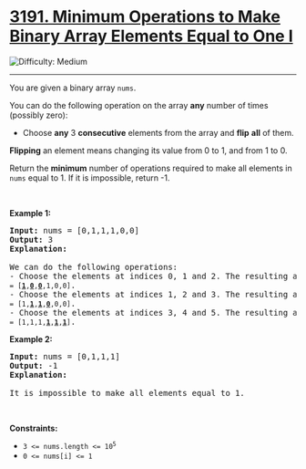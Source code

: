 <h1><a href="https://leetcode.com/problems/minimum-operations-to-make-binary-array-elements-equal-to-one-i?envType=daily-question&envId=2025-03-19">3191. Minimum Operations to Make Binary Array Elements Equal to One I</a></h1>

![Difficulty: Medium](https://img.shields.io/badge/Medium-fac31d)

---

<p>You are given a <span data-keyword="binary-array">binary array</span> <code>nums</code>.</p>

<p>You can do the following operation on the array <strong>any</strong> number of times (possibly zero):</p>

<ul>
	<li>Choose <strong>any</strong> 3 <strong>consecutive</strong> elements from the array and <strong>flip</strong> <strong>all</strong> of them.</li>
</ul>

<p><strong>Flipping</strong> an element means changing its value from 0 to 1, and from 1 to 0.</p>

<p>Return the <strong>minimum</strong> number of operations required to make all elements in <code>nums</code> equal to 1. If it is impossible, return -1.</p>

<p>&nbsp;</p>
<p><strong class="example">Example 1:</strong></p>
<pre>
<strong>Input:</strong> <span class="example-io">nums = [0,1,1,1,0,0]</span>
<strong>Output:</strong> <span class="example-io">3</span>
<strong>Explanation:</strong><br />
We can do the following operations:
- Choose the elements at indices 0, 1 and 2. The resulting array is <code>nums = [<u><strong>1</strong></u>,<u><strong>0</strong></u>,<u><strong>0</strong></u>,1,0,0]</code>.
- Choose the elements at indices 1, 2 and 3. The resulting array is <code>nums = [1,<u><strong>1</strong></u>,<u><strong>1</strong></u>,<strong><u>0</u></strong>,0,0]</code>.
- Choose the elements at indices 3, 4 and 5. The resulting array is <code>nums = [1,1,1,<strong><u>1</u></strong>,<u><strong>1</strong></u>,<u><strong>1</strong></u>]</code>.
</pre>
<p><strong class="example">Example 2:</strong></p>

<pre>
<strong>Input:</strong> <span class="example-io">nums = [0,1,1,1]</span>
<strong>Output:</strong> <span class="example-io">-1</span>
<strong>Explanation:</strong><br />
It is impossible to make all elements equal to 1.
</pre>
<p>&nbsp;</p>
<p><strong>Constraints:</strong></p>

<ul>
	<li><code>3 &lt;= nums.length &lt;= 10<sup>5</sup></code></li>
	<li><code>0 &lt;= nums[i] &lt;= 1</code></li>
</ul>
